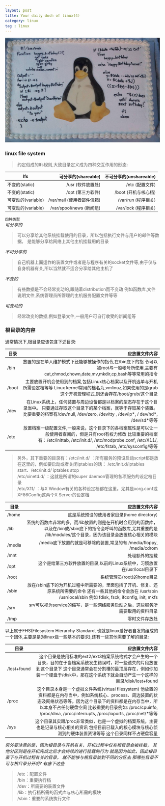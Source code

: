 ```yaml
---
layout: post
title: Your daily dosh of linux(4)
category: linux
tag : linux
---
```

<img src="/img/in-post/linux.jpg">

### linux file system  

>约定俗成的lfs规则,大致目录定义成为四种交互作用的形态:


| lfs        |可分享的(shareable)|不可分享的(unshareable)|
| -------    | --------:        | ----:|
| 不变的(static)|/usr (软件放置处)|/etc (配置文件)|
| 不变的(static)|/opt (第三方软件)|/boot (开机与核心档)|
| 可变动的(variable)|/var/mail (使用者邮件信箱)|/var/run (程序相关)|	
| 可变动的(variable)|/var/spool/news (新闻组)|/var/lock (程序相关)|	

`四种类型`  
*可分享的*  
>可以分享给其他系统挂载使用的目录，所以包括执行文件与用户的邮件等数据， 是能够分享给网络上其他主机挂载用的目录  

*不可分享的*  
>自己机器上面运作的装置文件或者是与程序有关的socket文件等,由于仅与自身机器有关,所以当然就不适合分享给其他主机了  

*不变的*  
>有些数据是不会经常变动的,跟随着distribution而不变动 例如函数库,文件说明文件,系统管理员所管理的主机服务配置文件等等  

*可变动的*  
>经常改变的数据,例如登录文件,一般用户可自行收受的新闻组等  

### 根目录的内容  
通常情况下,根目录应该包含下述目录:  

|目录  | 应放置文件内容|  
| --- | ---------------------------------------: |  
|/bin | 放置的是在单人维护模式下还能够被操作的指令,在/bin底下的指      令可以被root与一般帐号所使用,主要有cat,chmod,chown,date,mv,mkdir,cp,bash等等常用的指令 |
|/boot | 主要放置开机会使用到的档案,包括Linux核心档案以及开机选单与开机所需设定档等等 Linux kernel常用的档名为,vmlinuz,如果使用的是grub这个开机管理程式,则还会存在/boot/grub/这个目录 |
|/dev|在Linux系统上，任何装置与周边设备都是以档案的型态存在于这个目录当中。 只要通过存取这个目录下的某个档案，就等于存取某个装置。比要重要的档案有/dev/null, /dev/zero, /dev/tty , /dev/lp\*, / dev/hd\*, /dev/sd\*等等|
|/etc|放置档案一级配置文件,一般来说，这个目录下的各档案属性是可以让一般使用者查阅的，但是只有root有权力修改 比较重要的档案有：/etc/inittab, /etc/init.d/, /etc/modprobe.conf, /etc/X11/, /etc/fstab, /etc/sysconfig/等等   
>另外，其下重要的目录有：/etc/init.d/ ：所有服务的预设启动script都是放在这里的，例如要启动或者关闭iptables的话： /etc/init.d/iptables start、/etc/init.d/ iptables stop  
>/etc/xinetd.d/ ：这就是所谓的super daemon管理的各项服务的设定档目录  
>/etc/X11/ ：与X Window有关的各种设定档都在这里，尤其是xorg.conf或XF86Config这两个X Server的设定档  

|目录  | 应放置文件内容|  
| --- | ---------------------------------------: |  
|/home | 这是系统预设的使用者家目录(home directory) |  
|/lib | 系统的函数库非常的多，而/lib放置的则是在开机时会用到的函数库，以及在/bin或/sbin底下的指令会呼叫的函数库,尤其重要的是 /lib/modules/这个目录，因为该目录会放置核心相关的模块|
|/media |/media底下放置的就是可移除的装置,常见的有 /media/floppy, /media/cdrom|
|/mnt |处理额外的挂载|
|/opt|这个是给第三方软件放置的目录,以前的Linux系统中，习惯放置在/usr/local目录下|
|/root|系统管理员(root)的home目录|
|/sbin| 放在/sbin底下的为开机过程中所需要的，里面包括了开机、修复、还原系统所需要的命令 还有一些其他的命令会放在 /usr/sbin /usr/local/sbin 例如 fdisk, fsck, ifconfig, init, mkfs|
|/srv|srv可以视为service的缩写，是一些网络服务启动之后，这些服务所需要取用的资料目录|
|/tmp| 零时文件存放处|


以上属于FHS(Filesystem Hierarchy Standard, 也就是linux爱好者自发的组成的一个团体,主要是是对linux做一些基本的要求),还有一些其他需要了解的目录:  

|目录  | 应放置文件内容|  
| --- | ---------------------------------------: | 
|/lost+found|这个目录是使用标准的ext2/ext3档案系统格式才会产生的一个目录，目的在于当档案系统发生错误时，将一些遗失的片段放置到这个目录下 这个目录通常会在分割槽的最顶层存在，例如你加装一个硬盘于/disk中，那在这个系统下就会自动产生一个这样的目录/disk/lost+found|
|/proc|这个目录本身是一个虚拟文件系统(virtual filesystem) 他放置的资料都是在内存当中，例如系统核心、process、周边装置的状态及网络状态等等。因为这个目录下的资料都是在内存当中，所以本身不占任何硬盘空间 比较重要的目录例如: /proc/cpuinfo, /proc/dma, /proc/interrupts, /proc/ioports, /proc/net/*等等|
|/sys|这个目录其实跟/proc非常类似，也是一个虚拟的档案系统，主要也是记录与核心相关的资讯 包括目前已载入的核心模块与核心侦测到的硬体装置资讯等等 这个目录同样不占硬盘容量|

*另外要注意的是，因为根目录与开机有关，开机过程中仅有根目录会被挂载， 其他分区则是在开机完成之后才会持续的进行挂载的行为 就是因为如此，因此根目录下与开机过程有关的目录， 就不能够与根目录放到不同的分区去 那哪些目录不可与根目录分开呢? 有底下这些*  

>/etc：配置文件  
>/bin：重要执行档  
>/dev：所需要的装置文件  
>/lib：执行档所需的函式库与核心所需的模块  
>/sbin：重要的系统执行文件  


    





